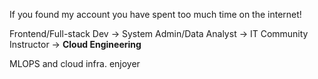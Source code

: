 If you found my account you have spent too much time on the internet! 

Frontend/Full-stack Dev -> System Admin/Data Analyst -> IT Community Instructor -> **Cloud Engineering**

MLOPS and cloud infra. enjoyer 
